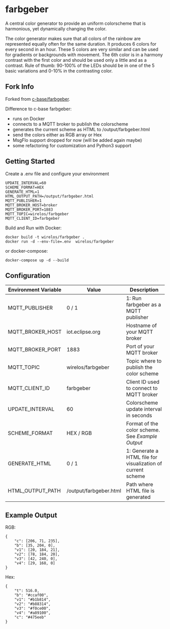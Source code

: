 # farbgeber

A central color generator to provide an uniform colorscheme that is harmonious, yet dynamically changing the color.

The color generator makes sure that all colors of the rainbow are represented equally often for the same duration. It produces 6 colors for every second in an hour. These 5 colors are very similar and can be used for gradients or backgrounds with movement. The 6th color is in a harmony contrast with the first color and should be used only a little and as a contrast. Rule of thumb: 90-100% of the LEDs should be in one of the 5 basic variations and 0-10% in the contrasting color.

## Fork Info
Forked from [c-base/farbgeber](https://github.com/0x1d/farbgeber).  
  
Difference to c-base farbgeber:  
- runs on Docker
- connects to a MQTT broker to publish the colorscheme
- generates the current scheme as HTML to /output/farbgeber.html
- send the colors either as RGB array or Hex
- MsgFlo support dropped for now (will be added again maybe)
- some refactoring for customization and Python3 support
  
## Getting Started
Create a .env file and configure your environment
```
UPDATE_INTERVAL=60
SCHEME_FORMAT=HEX
GENERATE_HTML=1
HTML_OUTPUT_PATH=/output/farbgeber.html
MQTT_PUBLISHER=1
MQTT_BROKER_HOST=broker
MQTT_BROKER_PORT=1883
MQTT_TOPIC=wirelos/farbgeber
MQTT_CLIENT_ID=farbgeber
```
Build and Run with Docker:
```
docker build -t wirelos/farbgeber .
docker run -d --env-file=.env  wirelos/farbgeber
```
or docker-compose:
```
docker-compose up -d --build
```

## Configuration
| Environment Variable | Value | Description |
| --- | --- | -- |
| MQTT_PUBLISHER | 0 / 1 | 1: Run farbgeber as a MQTT publisher |
| MQTT_BROKER_HOST | iot.eclipse.org | Hostname of your MQTT broker |
| MQTT_BROKER_PORT | 1883 | Port of your MQTT broker |
| MQTT_TOPIC | wirelos/farbgeber | Topic where to publish the color scheme |
| MQTT_CLIENT_ID | farbgeber | Client ID used to connect to MQTT broker |
| UPDATE_INTERVAL | 60 | Colorscheme update interval in seconds |
| SCHEME_FORMAT | HEX / RGB | Format of the color scheme. See *Example Output* |
| GENERATE_HTML | 0 / 1 | 1: Generate a HTML file for visualization of current scheme |
| HTML_OUTPUT_PATH  | /output/farbgeber.html | Path where HTML file is generated |

## Example Output
RGB:
```
{
	"c": [206, 71, 235],
	"b": [35, 204, 0],
	"v1": [20, 184, 21],
	"v2": [78, 184, 20],
	"v3": [42, 240, 0],
	"v4": [29, 168, 0]
}
```

Hex:
```
{
	"t": 516.0, 
	"b": "#ccaf00", 
	"v1": "#b1b814", 
	"v2": "#b88314", 
	"v3": "#f0ce00", 
	"v4": "#a89100", 
	"c": "#475eeb"
}
```